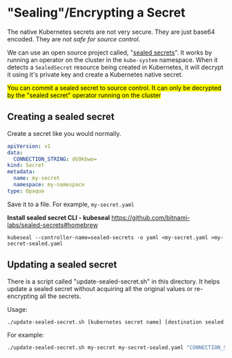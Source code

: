 
# "Sealing"/Encrypting a Secret

The native Kubernetes secrets are not very secure. They are just base64 encoded. They are _not safe for source control_. 

We can use an open source project called, "[sealed secrets](https://github.com/bitnami-labs/sealed-secrets)". 
It works by running an operator on the cluster in the `kube-system` namespace. When it detects a `SealedSecret` resource being created in Kubernetes, it will decrypt it using it's private key and create a Kubernetes native secret. 

<mark>You can commit a sealed secret to source control. It can only be decrypted by the "sealed secret" operator running on the cluster</mark>

## Creating a sealed secret

Create a secret like you would normally.

``` yaml
apiVersion: v1
data:
  CONNECTION_STRING: dG9kbwo=
kind: Secret
metadata:
  name: my-secret
  namespace: my-namespace
type: Opaque
```

Save it to a file. For example, `my-secret.yaml`

**Install sealed secret CLI - kubeseal**
https://github.com/bitnami-labs/sealed-secrets#homebrew

```
kubeseal --controller-name=sealed-secrets -o yaml <my-secret.yaml >my-secret-sealed.yaml
```

## Updating a sealed secret

There is a script called "update-sealed-secret.sh" in this directory. 
It helps update a sealed secret without acquiring all the original values or re-encrypting all the secrets.

Usage:

``` bash
./update-sealed-secret.sh [kubernetes secret name] [destination sealed secret yaml file] "[secret key]" "[secret new value]"
```

For example:

``` bash
./update-sealed-secret.sh my-secret my-secret-sealed.yaml "CONNECTION_STRING" "mysql2://root:somepassword@mysql:3306/"
```
